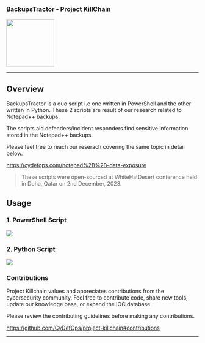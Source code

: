 ### BackupsTractor - Project KillChain


<img src="https://img1.wsimg.com/blobby/go/1cf5bcbc-aad3-42e4-a7e0-6c0149aec441/downloads/BG%20Gradient%20(2).png" width="125" height="125">

----
## Overview

BackupsTractor is a duo script i.e one written in PowerShell and the other written in Python. These 2 scripts are result of our research related to Notepad++ backups. 

The scripts aid defenders/incident responders find sensitive information stored in the Notepad++ backups. 

Please feel free to reach our reserach covering the same topic in detail below.

https://cydefops.com/notepad%2B%2B-data-exposure

> These scripts were open-sourced at WhiteHatDesert conference held in Doha, Qatar on 2nd December, 2023.

## Usage

### 1. PowerShell Script

![](https://github.com/deFr0ggy/deFr0ggy.github.io/blob/master/assets/notepower.png?raw=true)

### 2. Python Script

![](https://github.com/deFr0ggy/deFr0ggy.github.io/blob/master/assets/notepython.png?raw=true)

### Contributions
Project Killchain values and appreciates contributions from the cybersecurity community. Feel free to contribute code, share new tools, update our knowledge base, or expand the IOC database. 

Please review the contributing guidelines before making any contributions.

https://github.com/CyDefOps/project-killchain#contributions

----